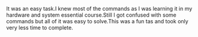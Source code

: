 It was an easy task.I knew most of the commands as I was learning it in my hardware and system essential course.Still I got confused with some commands but all of it was easy to solve.This was a fun tas and took only very less time to complete.
